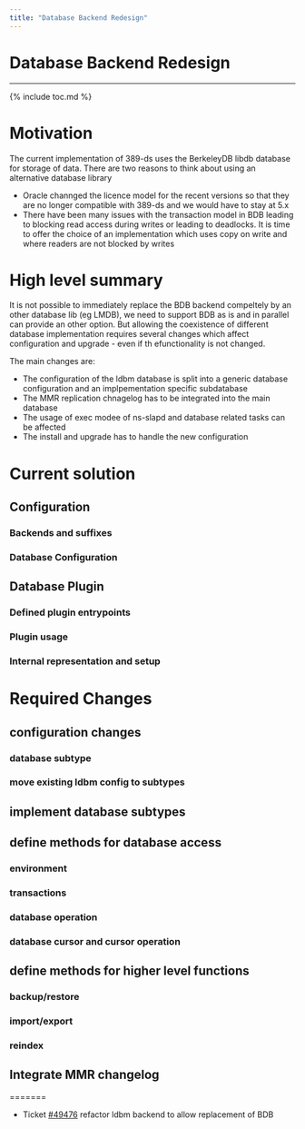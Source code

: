 ```yaml
---
title: "Database Backend Redesign"
---
```


# Database Backend Redesign
------------------

{% include toc.md %}

Motivation
==========

The current implementation of 389-ds uses the BerkeleyDB libdb database for storage of data. There 
are two reasons to think about using an alternative database library

- Oracle channged the licence model for the recent versions so that they are no longer compatible with 389-ds and we would have to stay at 5.x
- There have been many issues with the transaction model in BDB leading to blocking read access during writes or leading to deadlocks. It is time
to offer the choice of an implementation which uses copy on write and where readers are not blocked by writes 

High level summary
==================

It is not possible to immediately replace the BDB backend compeltely by an other database lib (eg LMDB), we need to support BDB as is and in parallel can provide an other option.
But allowing the coexistence of different database implementation requires several changes which affect configuration and upgrade - even if th efunctionality is not changed.

The main changes are:

- The configuration of the ldbm database is split into a generic database configuration and an implpementation specific subdatabase
- The MMR replication chnagelog has to be integrated into the main database
- The usage of exec modee of ns-slapd and database related tasks can be affected
- The install and upgrade has to handle the new configuration
 
Current solution
==================

## Configuration

### Backends and suffixes

### Database Configuration


## Database Plugin

### Defined plugin entrypoints

### Plugin usage

### Internal representation and setup

Required Changes
================

## configuration changes

### database subtype

### move existing ldbm config to subtypes

## implement database subtypes

## define methods for database access 

### environment

### transactions

### database operation

### database cursor and cursor operation

## define methods for higher level functions

### backup/restore

### import/export 

### reindex

## Integrate MMR changelog








=======
* Ticket [\#49476](https://pagure.io/389-ds-base/issue/49476) refactor ldbm backend to allow replacement of BDB
